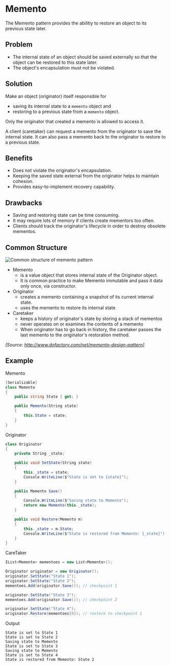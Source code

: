 ﻿# Memento

The Memento pattern provides the abilitiy to restore an object to its previous state later.

## Problem

* The internal state of an object should be saved externally so that the object can be restored to this state later.
* The object's encapsulation must not be violated.

## Solution

Make an object (originator) itself responsible for
* saving its internal state to a `memento` object and
* restoring to a previous state from a `memento` object.

Only the originator that created a memento is allowed to access it.

A client (caretaker) can request a memento from the originator to save the internal state. It can also pass a memento back to the originator to restore to a previous state.

## Benefits

* Does not violate the originator's encapsulation.
* Keeping the saved state external from the originator helps to maintain cohesion.
* Provides easy-to-implement recovery capability.

## Drawbacks

* Saving and restoring state can be time consuming.
* It may require lots of memory if clients create mementors too often.
* Clients should track the originator's lifecycle in order to destroy obsolete mementos.

## Common Structure

![Common structure of memento pattern](https://upload.wikimedia.org/wikipedia/commons/3/38/W3sDesign_Memento_Design_Pattern_UML.jpg)

* Memento
  * is a value object that stores internal state of the Originator object.
  * It is common practice to make Memento immutable and pass it data only once, via constructor.
* Originator
  * creates a memento containing a snapshot of its current internal state.
  * uses the memento to restore its internal state
* Caretaker
  * keeps a history of originator's state by storing a stack of mementos
  * never operates on or examines the contents of a memento
  * When originator has to go back in history, the caretaker passes the last memento to the originator's restoration method.

_[Source: http://www.dofactory.com/net/memento-design-pattern]_

## Example

Memento
```cs
[Serializable]
class Memento
{
	public string State { get; }

	public Memento(String state)
	{
		this.State = state;
	}
}
```

Originator
```cs
class Originator
{
	private String _state;

	public void SetState(String state)
	{
		this._state = state;
		Console.WriteLine($"State is set to {state}");
	}

	public Memento Save()
	{
		Console.WriteLine($"Saving state to Memento");
		return new Memento(this._state);
	}

	public void Restore(Memento m)
	{
		this._state = m.State;
		Console.WriteLine($"State is restored from Memento: {_state}");
	}
}
```

CareTaker
```cs
IList<Memento> mementoes = new List<Memento>();

Originator originator = new Originator();
originator.SetState("State 1");
originator.SetState("State 2");
mementoes.Add(originator.Save()); // checkpoint 1

originator.SetState("State 3");
mementoes.Add(originator.Save()); // checkpoint 2

originator.SetState("State 4");
originator.Restore(mementoes[0]); // restore to checkpoint 1
```

Output
```
State is set to State 1
State is set to State 2
Saving state to Memento
State is set to State 3
Saving state to Memento
State is set to State 4
State is restored from Memento: State 2
```